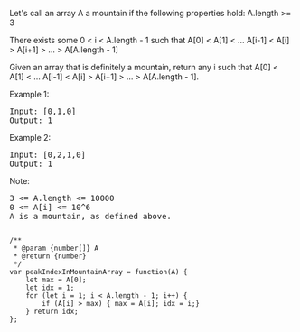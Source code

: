Let's call an array A a mountain if the following properties hold:
A.length >= 3

There exists some 0 < i < A.length - 1 such that A[0] < A[1] < ... A[i-1] < A[i] > A[i+1] > ... > A[A.length - 1]

Given an array that is definitely a mountain, return any i such that A[0] < A[1] < ... A[i-1] < A[i] > A[i+1] > ... > A[A.length - 1].

Example 1:
<pre>
Input: [0,1,0]
Output: 1
</pre>

Example 2:
<pre>
Input: [0,2,1,0]
Output: 1
</pre>

Note:
<pre>
3 <= A.length <= 10000
0 <= A[i] <= 10^6
A is a mountain, as defined above.
</pre>

<pre><code>
/**
 * @param {number[]} A
 * @return {number}
 */
var peakIndexInMountainArray = function(A) {
    let max = A[0];
    let idx = 1;
    for (let i = 1; i < A.length - 1; i++) {
        if (A[i] > max) { max = A[i]; idx = i;}
    } return idx;
};
</code></pre>